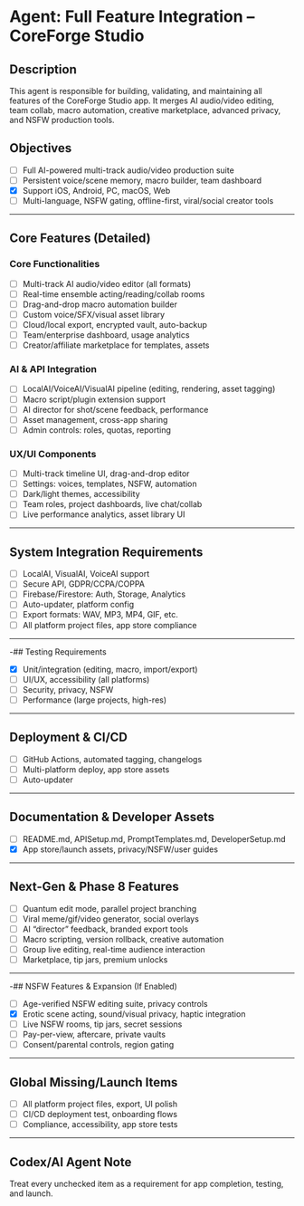# Agent: Full Feature Integration – CoreForge Studio

## Description
This agent is responsible for building, validating, and maintaining all features of the CoreForge Studio app. It merges AI audio/video editing, team collab, macro automation, creative marketplace, advanced privacy, and NSFW production tools.

## Objectives
- [ ] Full AI-powered multi-track audio/video production suite
- [ ] Persistent voice/scene memory, macro builder, team dashboard
 - [x] Support iOS, Android, PC, macOS, Web
- [ ] Multi-language, NSFW gating, offline-first, viral/social creator tools

---

## Core Features (Detailed)

### Core Functionalities
- [ ] Multi-track AI audio/video editor (all formats)
- [ ] Real-time ensemble acting/reading/collab rooms
- [ ] Drag-and-drop macro automation builder
- [ ] Custom voice/SFX/visual asset library
- [ ] Cloud/local export, encrypted vault, auto-backup
- [ ] Team/enterprise dashboard, usage analytics
- [ ] Creator/affiliate marketplace for templates, assets

### AI & API Integration
- [ ] LocalAI/VoiceAI/VisualAI pipeline (editing, rendering, asset tagging)
- [ ] Macro script/plugin extension support
- [ ] AI director for shot/scene feedback, performance
- [ ] Asset management, cross-app sharing
- [ ] Admin controls: roles, quotas, reporting

### UX/UI Components
- [ ] Multi-track timeline UI, drag-and-drop editor
- [ ] Settings: voices, templates, NSFW, automation
- [ ] Dark/light themes, accessibility
- [ ] Team roles, project dashboards, live chat/collab
- [ ] Live performance analytics, asset library UI

---

## System Integration Requirements
- [ ] LocalAI, VisualAI, VoiceAI support
- [ ] Secure API, GDPR/CCPA/COPPA
- [ ] Firebase/Firestore: Auth, Storage, Analytics
- [ ] Auto-updater, platform config
- [ ] Export formats: WAV, MP3, MP4, GIF, etc.
- [ ] All platform project files, app store compliance

---

-## Testing Requirements
- [x] Unit/integration (editing, macro, import/export)
- [ ] UI/UX, accessibility (all platforms)
- [ ] Security, privacy, NSFW
- [ ] Performance (large projects, high-res)

---

## Deployment & CI/CD
- [ ] GitHub Actions, automated tagging, changelogs
- [ ] Multi-platform deploy, app store assets
- [ ] Auto-updater

---

## Documentation & Developer Assets
- [ ] README.md, APISetup.md, PromptTemplates.md, DeveloperSetup.md
 - [x] App store/launch assets, privacy/NSFW/user guides

---

## Next-Gen & Phase 8 Features
- [ ] Quantum edit mode, parallel project branching
- [ ] Viral meme/gif/video generator, social overlays
- [ ] AI “director” feedback, branded export tools
- [ ] Macro scripting, version rollback, creative automation
- [ ] Group live editing, real-time audience interaction
- [ ] Marketplace, tip jars, premium unlocks

---

-## NSFW Features & Expansion (If Enabled)
- [ ] Age-verified NSFW editing suite, privacy controls
- [x] Erotic scene acting, sound/visual privacy, haptic integration
- [ ] Live NSFW rooms, tip jars, secret sessions
- [ ] Pay-per-view, aftercare, private vaults
- [ ] Consent/parental controls, region gating

---

## Global Missing/Launch Items
- [ ] All platform project files, export, UI polish
- [ ] CI/CD deployment test, onboarding flows
- [ ] Compliance, accessibility, app store tests

---

## Codex/AI Agent Note
Treat every unchecked item as a requirement for app completion, testing, and launch.
